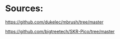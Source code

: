 # Sources:
https://github.com/dukelec/mbrush/tree/master

https://github.com/bigtreetech/SKR-Pico/tree/master
